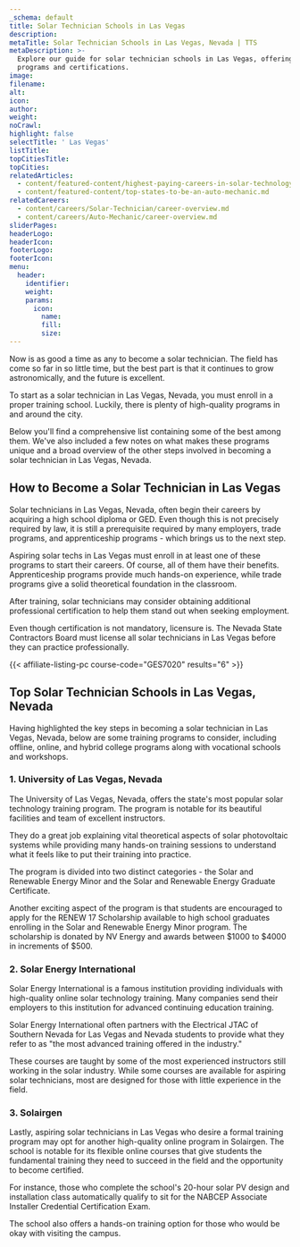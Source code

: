 ```yaml
---
_schema: default
title: Solar Technician Schools in Las Vegas
description:
metaTitle: Solar Technician Schools in Las Vegas, Nevada | TTS
metaDescription: >-
  Explore our guide for solar technician schools in Las Vegas, offering training
  programs and certifications.
image:
filename:
alt:
icon:
author:
weight:
noCrawl:
highlight: false
selectTitle: ' Las Vegas'
listTitle:
topCitiesTitle:
topCities:
relatedArticles:
  - content/featured-content/highest-paying-careers-in-solar-technology.md
  - content/featured-content/top-states-to-be-an-auto-mechanic.md
relatedCareers:
  - content/careers/Solar-Technician/career-overview.md
  - content/careers/Auto-Mechanic/career-overview.md
sliderPages:
headerLogo:
headerIcon:
footerLogo:
footerIcon:
menu:
  header:
    identifier:
    weight:
    params:
      icon:
        name:
        fill:
        size:
---
```

Now is as good a time as any to become a solar technician. The field has come so far in so little time, but the best part is that it continues to grow astronomically, and the future is excellent.

To start as a solar technician in Las Vegas, Nevada, you must enroll in a proper training school. Luckily, there is plenty of high-quality programs in and around the city.

Below you'll find a comprehensive list containing some of the best among them. We've also included a few notes on what makes these programs unique and a broad overview of the other steps involved in becoming a solar technician in Las Vegas, Nevada.

## **How to Become a Solar Technician in Las Vegas**

Solar technicians in Las Vegas, Nevada, often begin their careers by acquiring a high school diploma or GED. Even though this is not precisely required by law, it is still a prerequisite required by many employers, trade programs, and apprenticeship programs - which brings us to the next step.

Aspiring solar techs in Las Vegas must enroll in at least one of these programs to start their careers. Of course, all of them have their benefits. Apprenticeship programs provide much hands-on experience, while trade programs give a solid theoretical foundation in the classroom.

After training, solar technicians may consider obtaining additional professional certification to help them stand out when seeking employment.

Even though certification is not mandatory, licensure is. The Nevada State Contractors Board must license all solar technicians in Las Vegas before they can practice professionally.

{{< affiliate-listing-pc course-code="GES7020" results="6" >}}

## **Top Solar Technician Schools in Las Vegas, Nevada**

Having highlighted the key steps in becoming a solar technician in Las Vegas, Nevada, below are some training programs to consider, including offline, online, and hybrid college programs along with vocational schools and workshops.

### **1\. University of Las Vegas, Nevada**

The University of Las Vegas, Nevada, offers the state's most popular solar technology training program. The program is notable for its beautiful facilities and team of excellent instructors.

They do a great job explaining vital theoretical aspects of solar photovoltaic systems while providing many hands-on training sessions to understand what it feels like to put their training into practice.

The program is divided into two distinct categories - the Solar and Renewable Energy Minor and the Solar and Renewable Energy Graduate Certificate.

Another exciting aspect of the program is that students are encouraged to apply for the RENEW 17 Scholarship available to high school graduates enrolling in the Solar and Renewable Energy Minor program. The scholarship is donated by NV Energy and awards between $1000 to $4000 in increments of $500.

### 2\. Solar Energy International

Solar Energy International is a famous institution providing individuals with high-quality online solar technology training. Many companies send their employers to this institution for advanced continuing education training.

Solar Energy International often partners with the Electrical JTAC of Southern Nevada for Las Vegas and Nevada students to provide what they refer to as "the most advanced training offered in the industry."

These courses are taught by some of the most experienced instructors still working in the solar industry. While some courses are available for aspiring solar technicians, most are designed for those with little experience in the field.

### 3\. Solairgen

Lastly, aspiring solar technicians in Las Vegas who desire a formal training program may opt for another high-quality online program in Solairgen. The school is notable for its flexible online courses that give students the fundamental training they need to succeed in the field and the opportunity to become certified.

For instance, those who complete the school's 20-hour solar PV design and installation class automatically qualify to sit for the NABCEP Associate Installer Credential Certification Exam.

The school also offers a hands-on training option for those who would be okay with visiting the campus.